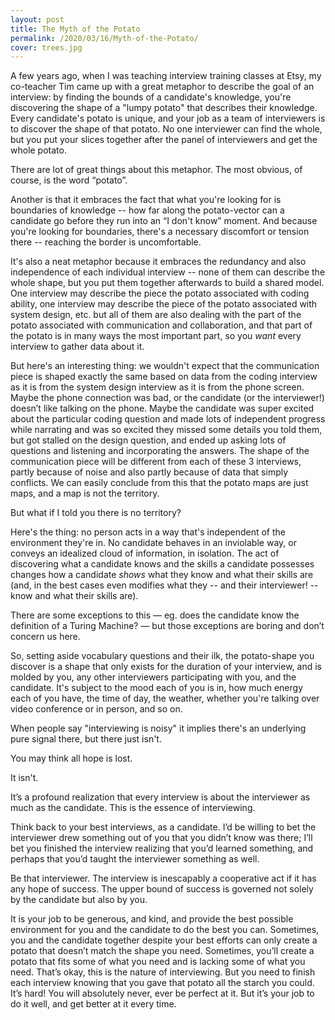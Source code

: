 ```yaml
---
layout: post
title: The Myth of the Potato
permalink: /2020/03/16/Myth-of-the-Potato/
cover: trees.jpg
---
```


A few years ago, when I was teaching interview training classes at Etsy, my co-teacher Tim came up with a great metaphor to describe the goal of an interview: by finding the bounds of a candidate's knowledge, you're discovering the shape of a "lumpy potato" that describes their knowledge. Every candidate's potato is unique, and your job as a team of interviewers is to discover the shape of that potato. No one interviewer can find the whole, but you put your slices together after the panel of interviewers and get the whole potato.

There are lot of great things about this metaphor. The most obvious, of course, is the word “potato”. 

Another  is that it embraces the fact that what you're looking for is boundaries of knowledge -- how far along the potato-vector can a candidate go before they run into an “I don't know” moment. And because you're looking for boundaries, there's a necessary discomfort or tension there -- reaching the border is uncomfortable.

It's also a neat metaphor because it embraces the redundancy and also independence of each individual interview -- none of them can describe the whole shape, but you put them together afterwards to build a shared model. One interview may describe the piece the potato associated with coding ability, one interview may describe the piece of the potato associated with system design, etc. but all of them are also dealing with the part of the potato associated with communication and collaboration, and that part of the potato is in many ways the most important part, so you *want* every interview to gather data about it.

But here's an interesting thing: we wouldn't expect that the communication piece is shaped exactly the same based on data from the coding interview as it is from the system design interview as it is from the phone screen. Maybe the phone connection was bad, or the candidate (or the interviewer!) doesn’t like talking on the phone. Maybe the candidate was super excited about the particular coding question and made lots of independent progress while narrating and was so excited they missed some details you told them, but got stalled on the design question, and ended up asking lots of questions and listening and incorporating the answers. The shape of the communication piece will be different from each of these 3 interviews, partly because of noise and also partly because of data that simply conflicts. We can easily conclude from this that the potato maps are just maps, and a map is not the territory.

But what if I told you there is no territory?

Here's the thing: no person acts in a way that's independent of the environment they're in. No candidate behaves in an inviolable way, or conveys an idealized cloud of information, in isolation. The act of discovering what a candidate knows and the skills a candidate possesses changes how a candidate _shows_ what they know and what their skills are (and, in the best cases even modifies what they -- and their interviewer! -- know and what their skills are).

There are some exceptions to this — eg. does the candidate know the definition of a Turing Machine? — but those exceptions are boring and don’t concern us here.

So, setting aside vocabulary questions and their ilk, the potato-shape you discover is a shape that only exists for the duration of your interview, and is molded by you, any other interviewers participating with you, and the candidate. It's subject to the mood each of you is in, how much energy each of you have, the time of day, the weather, whether you're talking over video conference or in person, and so on.

When people say "interviewing is noisy" it implies there's an underlying pure signal there, but there just isn't.

You may think all hope is lost. 

It isn't.

It’s a profound realization that every interview is about the interviewer as much as the candidate. This is the essence of interviewing.

Think back to your best interviews, as a candidate. I’d be willing to bet the interviewer drew something out of you that you didn’t know was there; I’ll bet you finished the interview realizing that you’d learned something, and perhaps that you’d taught the interviewer something as well.

Be that interviewer. The interview is inescapably a cooperative act if it has any hope of success. The upper bound of success is governed not solely by the candidate but also by you.

It is your job to be generous, and kind, and provide the best possible environment for you and the candidate to do the best you can. Sometimes, you and the candidate together despite your best efforts can only create a potato that doesn’t match the shape you need. Sometimes, you’ll create a potato that fits some of what you need and is lacking some of what you need. That’s okay, this is the nature of interviewing. But you need to finish each interview knowing that you gave that potato all the starch you could. It’s hard! You will absolutely never, ever be perfect at it. But it’s your job to do it well, and get better at it every time.